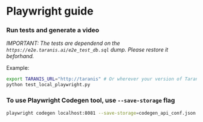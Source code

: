 # Playwright guide

### Run tests and generate a video
*IMPORTANT: The tests are dependend on the `https://e2e.taranis.ai/e2e_test_db.sql` dump. Please restore it beforhand.* 

Example:
```bash
export TARANIS_URL="http://taranis" # Or wherever your version of Taranis is Running
python test_local_playwright.py
```

### To use Playwright Codegen tool, use `--save-storage` flag
```bash
playwright codegen localhost:8081 --save-storage=codegen_api_conf.json
```
